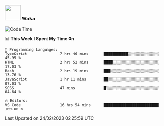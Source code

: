 ### <img src="https://media.giphy.com/media/VgCDAzcKvsR6OM0uWg/giphy.gif" width="50"> Waka

  <!--START_SECTION:waka-->
![Code Time](http://img.shields.io/badge/Code%20Time-1%2C293%20hrs%2018%20mins-blue)

📊 **This Week I Spent My Time On** 

```text
💬 Programming Languages: 
TypeScript               7 hrs 46 mins       ███████████░░░░░░░░░░░░░░   45.95 % 
HTML                     2 hrs 52 mins       ████░░░░░░░░░░░░░░░░░░░░░   17.03 % 
Bash                     2 hrs 19 mins       ███░░░░░░░░░░░░░░░░░░░░░░   13.76 % 
JavaScript               1 hr 11 mins        ██░░░░░░░░░░░░░░░░░░░░░░░   07.03 % 
SCSS                     47 mins             █░░░░░░░░░░░░░░░░░░░░░░░░   04.64 % 

🔥 Editors: 
VS Code                  16 hrs 54 mins      █████████████████████████   100.00 % 
```


 Last Updated on 24/02/2023 02:25:59 UTC
<!--END_SECTION:waka-->
